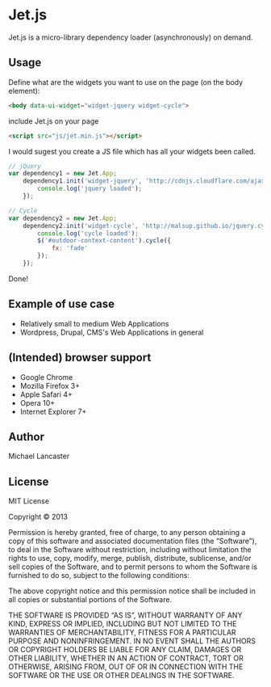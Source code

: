Jet.js
=============

Jet.js is a micro-library dependency loader (asynchronously) on demand.

Usage
-----------

Define what are the widgets you want to use on the page (on the body element):

```html
<body data-ui-widget="widget-jquery widget-cycle">
```

include Jet.js on your page

```html
<script src="js/jet.min.js"></script>
```

I would sugest you create a JS file which has all your widgets been called.

```javascript
// jQuery
var dependency1 = new Jet.App;
    dependency1.init('widget-jquery', 'http://cdnjs.cloudflare.com/ajax/libs/jquery/2.0.3/jquery.min.js', function() {
        console.log('jquery loaded');
    });

// Cycle
var dependency2 = new Jet.App;
    dependency2.init('widget-cycle', 'http://malsup.github.io/jquery.cycle.all.js', function() {
        console.log('cycle loaded');
        $('#outdoor-context-content').cycle({
            fx: 'fade'
        });
    });
```

Done!

Example of use case
-----------
- Relatively small to medium Web Applications
- Wordpress, Drupal, CMS's Web Applications in general

(Intended) browser support
-----------

* Google Chrome
* Mozilla Firefox 3+
* Apple Safari 4+
* Opera 10+
* Internet Explorer 7+

Author
-----------
Michael Lancaster

License
-----------

MIT License

Copyright © 2013

Permission is hereby granted, free of charge, to any person obtaining a copy of this software and associated documentation files (the “Software”), to deal in the Software without restriction, including without limitation the rights to use, copy, modify, merge, publish, distribute, sublicense, and/or sell copies of the Software, and to permit persons to whom the Software is furnished to do so, subject to the following conditions:

The above copyright notice and this permission notice shall be included in all copies or substantial portions of the Software.

THE SOFTWARE IS PROVIDED “AS IS”, WITHOUT WARRANTY OF ANY KIND, EXPRESS OR IMPLIED, INCLUDING BUT NOT LIMITED TO THE WARRANTIES OF MERCHANTABILITY, FITNESS FOR A PARTICULAR PURPOSE AND NONINFRINGEMENT. IN NO EVENT SHALL THE AUTHORS OR COPYRIGHT HOLDERS BE LIABLE FOR ANY CLAIM, DAMAGES OR OTHER LIABILITY, WHETHER IN AN ACTION OF CONTRACT, TORT OR OTHERWISE, ARISING FROM, OUT OF OR IN CONNECTION WITH THE SOFTWARE OR THE USE OR OTHER DEALINGS IN THE SOFTWARE.
